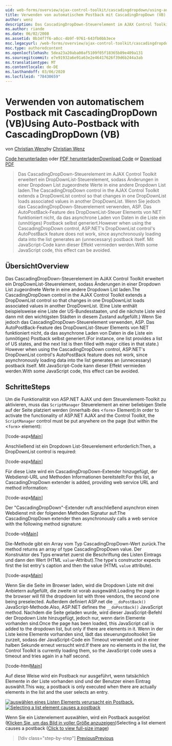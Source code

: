 ```yaml
---
uid: web-forms/overview/ajax-control-toolkit/cascadingdropdown/using-auto-postback-with-cascadingdropdown-vb
title: Verwenden von automatischem Postback mit CascadingDropDown (VB) | Microsoft-Dokumentation
author: wenz
description: Das CascadingDropDown-Steuerelement im AJAX Control Toolkit erweitert ein DropDownList-Steuerelement, sodass Änderungen in einer DropDownList zugeordnete Werte in Anoth laden...
ms.author: riande
ms.date: 06/02/2008
ms.assetid: 0b34f7f6-a0cc-4b9f-9761-643fb0bb3ece
msc.legacyurl: /web-forms/overview/ajax-control-toolkit/cascadingdropdown/using-auto-postback-with-cascadingdropdown-vb
msc.type: authoredcontent
ms.openlocfilehash: 5dea23a20aba00af5109f05f18365b89e409a131
ms.sourcegitcommit: e7e91932a6e91a63e2e46417626f39d6b244a3ab
ms.translationtype: MT
ms.contentlocale: de-DE
ms.lasthandoff: 03/06/2020
ms.locfileid: "78430659"
---
```

# <a name="using-auto-postback-with-cascadingdropdown-vb"></a><span data-ttu-id="c6da5-103">Verwenden von automatischem Postback mit CascadingDropDown (VB)</span><span class="sxs-lookup"><span data-stu-id="c6da5-103">Using Auto-Postback with CascadingDropDown (VB)</span></span>

<span data-ttu-id="c6da5-104">von [Christian Wenz](https://github.com/wenz)</span><span class="sxs-lookup"><span data-stu-id="c6da5-104">by [Christian Wenz](https://github.com/wenz)</span></span>

<span data-ttu-id="c6da5-105">[Code herunterladen](https://download.microsoft.com/download/9/0/7/907760b1-2c60-4f81-aeb6-ca416a573b0d/cascadingdropdown3.vb.zip) oder [PDF herunterladen](https://download.microsoft.com/download/2/d/c/2dc10e34-6983-41d4-9c08-f78f5387d32b/cascadingdropdown3VB.pdf)</span><span class="sxs-lookup"><span data-stu-id="c6da5-105">[Download Code](https://download.microsoft.com/download/9/0/7/907760b1-2c60-4f81-aeb6-ca416a573b0d/cascadingdropdown3.vb.zip) or [Download PDF](https://download.microsoft.com/download/2/d/c/2dc10e34-6983-41d4-9c08-f78f5387d32b/cascadingdropdown3VB.pdf)</span></span>

> <span data-ttu-id="c6da5-106">Das CascadingDropDown-Steuerelement im AJAX Control Toolkit erweitert ein DropDownList-Steuerelement, sodass Änderungen in einer Dropdown List zugeordnete Werte in eine andere Dropdown List laden.</span><span class="sxs-lookup"><span data-stu-id="c6da5-106">The CascadingDropDown control in the AJAX Control Toolkit extends a DropDownList control so that changes in one DropDownList loads associated values in another DropDownList.</span></span> <span data-ttu-id="c6da5-107">Wenn Sie jedoch das CascadingDropDown-Steuerelement verwenden, ASP. Das AutoPostBack-Feature des DropDownList-Steuer Elements von NET funktioniert nicht, da das asynchrone Laden von Daten in die Liste ein (unnötiges) Postback selbst generiert.</span><span class="sxs-lookup"><span data-stu-id="c6da5-107">However when using the CascadingDropDown control, ASP.NET's DropDownList control's AutoPostBack feature does not work, since asynchronously loading data into the list generates an (unnecessary) postback itself.</span></span> <span data-ttu-id="c6da5-108">Mit JavaScript-Code kann dieser Effekt vermieden werden.</span><span class="sxs-lookup"><span data-stu-id="c6da5-108">With some JavaScript code, this effect can be avoided.</span></span>

## <a name="overview"></a><span data-ttu-id="c6da5-109">Übersicht</span><span class="sxs-lookup"><span data-stu-id="c6da5-109">Overview</span></span>

<span data-ttu-id="c6da5-110">Das CascadingDropDown-Steuerelement im AJAX Control Toolkit erweitert ein DropDownList-Steuerelement, sodass Änderungen in einer Dropdown List zugeordnete Werte in eine andere Dropdown List laden.</span><span class="sxs-lookup"><span data-stu-id="c6da5-110">The CascadingDropDown control in the AJAX Control Toolkit extends a DropDownList control so that changes in one DropDownList loads associated values in another DropDownList.</span></span> <span data-ttu-id="c6da5-111">(Eine Liste enthält beispielsweise eine Liste der US-Bundesstaaten, und die nächste Liste wird dann mit den wichtigsten Städten in diesem Zustand aufgefüllt.) Wenn Sie jedoch das CascadingDropDown-Steuerelement verwenden, ASP. Das AutoPostBack-Feature des DropDownList-Steuer Elements von NET funktioniert nicht, da das asynchrone Laden von Daten in die Liste ein (unnötiges) Postback selbst generiert.</span><span class="sxs-lookup"><span data-stu-id="c6da5-111">(For instance, one list provides a list of US states, and the next list is then filled with major cities in that state.) However when using the CascadingDropDown control, ASP.NET's DropDownList control's AutoPostBack feature does not work, since asynchronously loading data into the list generates an (unnecessary) postback itself.</span></span> <span data-ttu-id="c6da5-112">Mit JavaScript-Code kann dieser Effekt vermieden werden.</span><span class="sxs-lookup"><span data-stu-id="c6da5-112">With some JavaScript code, this effect can be avoided.</span></span>

## <a name="steps"></a><span data-ttu-id="c6da5-113">Schritte</span><span class="sxs-lookup"><span data-stu-id="c6da5-113">Steps</span></span>

<span data-ttu-id="c6da5-114">Um die Funktionalität von ASP.NET AJAX und dem Steuerelement-Toolkit zu aktivieren, muss das `ScriptManager` Steuerelement an einer beliebigen Stelle auf der Seite platziert werden (innerhalb des &lt;`form`&gt; Element):</span><span class="sxs-lookup"><span data-stu-id="c6da5-114">In order to activate the functionality of ASP.NET AJAX and the Control Toolkit, the `ScriptManager` control must be put anywhere on the page (but within the &lt;`form`&gt; element):</span></span>

[!code-aspx[Main](using-auto-postback-with-cascadingdropdown-vb/samples/sample1.aspx)]

<span data-ttu-id="c6da5-115">Anschließend ist ein Dropdown List-Steuerelement erforderlich:</span><span class="sxs-lookup"><span data-stu-id="c6da5-115">Then, a DropDownList control is required:</span></span>

[!code-aspx[Main](using-auto-postback-with-cascadingdropdown-vb/samples/sample2.aspx)]

<span data-ttu-id="c6da5-116">Für diese Liste wird ein CascadingDropDown-Extender hinzugefügt, der Webdienst-URL und Methoden Informationen bereitstellt:</span><span class="sxs-lookup"><span data-stu-id="c6da5-116">For this list, a CascadingDropDown extender is added, providing web service URL and method information:</span></span>

[!code-aspx[Main](using-auto-postback-with-cascadingdropdown-vb/samples/sample3.aspx)]

<span data-ttu-id="c6da5-117">Der "CascadingDropDown"-Extender ruft anschließend asynchron einen Webdienst mit der folgenden Methoden Signatur auf:</span><span class="sxs-lookup"><span data-stu-id="c6da5-117">The CascadingDropDown extender then asynchronously calls a web service with the following method signature:</span></span>

[!code-vb[Main](using-auto-postback-with-cascadingdropdown-vb/samples/sample4.vb)]

<span data-ttu-id="c6da5-118">Die-Methode gibt ein Array vom Typ CascadingDropDown-Wert zurück.</span><span class="sxs-lookup"><span data-stu-id="c6da5-118">The method returns an array of type CascadingDropDown value.</span></span> <span data-ttu-id="c6da5-119">Der Konstruktor des Typs erwartet zuerst die Beschriftung des Listen Eintrags und dann den Wert (HTML `value`-Attribut).</span><span class="sxs-lookup"><span data-stu-id="c6da5-119">The type's constructor expects first the list entry's caption and then the value (HTML `value` attribute).</span></span>

[!code-aspx[Main](using-auto-postback-with-cascadingdropdown-vb/samples/sample5.aspx)]

<span data-ttu-id="c6da5-120">Wenn Sie die Seite im Browser laden, wird die Dropdown Liste mit drei Anbietern aufgefüllt, die zweite ist vorab ausgewählt.</span><span class="sxs-lookup"><span data-stu-id="c6da5-120">Loading the page in the browser will fill the dropdown list with three vendors, the second one being preselected.</span></span> <span data-ttu-id="c6da5-121">Außerdem definiert ASP.net die `__doPostBack()` JavaScript-Methode.</span><span class="sxs-lookup"><span data-stu-id="c6da5-121">Also, ASP.NET defines the `__doPostBack()` JavaScript method.</span></span> <span data-ttu-id="c6da5-122">Nachdem die Seite geladen wurde, wird dieser JavaScript-Befehl der Dropdown Liste hinzugefügt, jedoch nur, wenn darin Elemente vorhanden sind.</span><span class="sxs-lookup"><span data-stu-id="c6da5-122">Once the page has been loaded, this JavaScript call is added to the dropdown list, but only if there are elements in it.</span></span> <span data-ttu-id="c6da5-123">Wenn in der Liste keine Elemente vorhanden sind, lädt das steuerungstooltoolkit Sie zurzeit, sodass der JavaScript-Code ein Timeout verwendet und in einer halben Sekunde erneut versucht wird.</span><span class="sxs-lookup"><span data-stu-id="c6da5-123">If there are no elements in the list, the Control Toolkit is currently loading them, so the JavaScript code uses a timeout and tries again in a half second.</span></span>

[!code-html[Main](using-auto-postback-with-cascadingdropdown-vb/samples/sample6.html)]

<span data-ttu-id="c6da5-124">Auf diese Weise wird ein Postback nur ausgeführt, wenn tatsächlich Elemente in der Liste vorhanden sind und der Benutzer einen Eintrag auswählt.</span><span class="sxs-lookup"><span data-stu-id="c6da5-124">This way, a postback is only executed when there are actually elements in the list and the user selects an entry.</span></span>

<span data-ttu-id="c6da5-125">[![auswählen eines Listen Elements verursacht ein Postback.](using-auto-postback-with-cascadingdropdown-vb/_static/image2.png)](using-auto-postback-with-cascadingdropdown-vb/_static/image1.png)</span><span class="sxs-lookup"><span data-stu-id="c6da5-125">[![Selecting a list element causes a postback](using-auto-postback-with-cascadingdropdown-vb/_static/image2.png)](using-auto-postback-with-cascadingdropdown-vb/_static/image1.png)</span></span>

<span data-ttu-id="c6da5-126">Wenn Sie ein Listenelement auswählen, wird ein Postback ausgelöst ([Klicken Sie, um das Bild in voller Größe anzuzeigen](using-auto-postback-with-cascadingdropdown-vb/_static/image3.png))</span><span class="sxs-lookup"><span data-stu-id="c6da5-126">Selecting a list element causes a postback ([Click to view full-size image](using-auto-postback-with-cascadingdropdown-vb/_static/image3.png))</span></span>

> [!div class="step-by-step"]
> [<span data-ttu-id="c6da5-127">Previous</span><span class="sxs-lookup"><span data-stu-id="c6da5-127">Previous</span></span>](presetting-list-entries-with-cascadingdropdown-vb.md)
